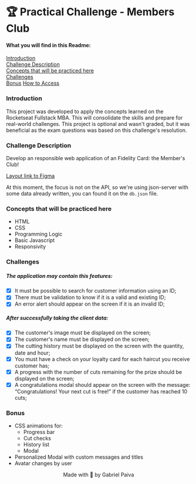 # 🏆 Practical Challenge - Members Club

#### What you will find in this Readme:

[Introduction](#intro)  
[Challenge Description](#about)  
[Concepts that will be practiced here](#concepts)  
[Challenges](#challenges)  
[Bonus](#bonus)
[How to Access](#how-to)

<h3 id="intro">Introduction</h3>

This project was developed to apply the concepts learned on the Rocketseat Fullstack MBA. This will consolidate the skills and prepare for real-world challenges. This project is optional and wasn't graded, but it was beneficial as the exam questions was based on this challenge's resolution.

<h3 id="about">Challenge Description</h3>

Develop an responsible web application of an Fidelity Card: the Member's Club!

[Layout link to Figma](https://www.figma.com/community/file/1380913092616830278)

At this moment, the focus is not on the API, so we're using json-server with some data already written, you can found it on the ```db.json``` file.

<h3 id="concepts">Concepts that will be practiced here</h3>

- HTML
- CSS
- Programming Logic
- Basic Javascript
- Responsivity

<h3 id="challenges">Challenges</h3>

##### The application may contain this features:

- [X] It must be possible to search for customer information using an ID;
- [X] There must be validation to know if it is a valid and existing ID;
- [X] An error alert should appear on the screen if it is an invalid ID;

##### After successfully taking the client data:
- [X] The customer's image must be displayed on the screen;
- [X] The customer's name must be displayed on the screen;
- [X] The cutting history must be displayed on the screen with the quantity, date and hour;
- [X] You must have a check on your loyalty card for each haircut you receive customer has;
- [X] A progress with the number of cuts remaining for the prize should be displayed on the screen;
- [X] A congratulations modal should appear on the screen with the message: “Congratulations! Your next cut is free!” if the customer has reached 10 cuts;

<h3 id="bonus">Bonus</h3>

- CSS animations for:
   - Progress bar
   - Cut checks
   - History list
   - Modal
- Personalized Modal with custom messages and titles
- Avatar changes by user


<!-- <h3 id="how-to">How to Access</h3> -->


<p align="center">Made with 🦆 by Gabriel Paiva</p>
